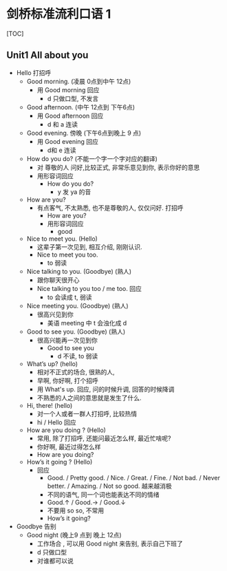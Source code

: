 # 剑桥标准流利口语 1

[TOC]

## Unit1 All about you

- Hello 打招呼
  - Good morning. (凌晨 0点到中午 12点)
    - 用 Good morning 回应
      - d 只做口型, 不发言
  - Good afternoon. (中午 12点到 下午6点)
    - 用 Good afternoon 回应
      - d 和 a 连读
  - Good evening. 傍晚 (下午6点到晚上 9 点)
    - 用 Good evening 回应
      - d和 e 连读
  - How do you do? (不能一个字一个字对应的翻译)
    - 对 尊敬的人 问好,比较正式, 非常乐意见到你, 表示你好的意思
    - 用形容词回应
      - How do you do?
        - y 发 ya 的音
  - How are you?
    - 有点客气, 不太熟悉, 也不是尊敬的人, 仅仅问好. 打招呼
      - How are you?
      - 用形容词回应
        - good
  - Nice to meet you. (Hello)
    - 这辈子第一次见到, 相互介绍, 刚刚认识.
    - Nice to meet you too.
      - to 弱读
  - Nice talking to you. (Goodbye) (熟人)
    - 跟你聊天很开心
    - Nice talking to you too / me too. 回应
      - to 会读成 t, 弱读
  - Nice meeting you. (Goodbye) (熟人)
    - 很高兴见到你
      - 美语 meeting 中 t 会浊化成 d
  - Good to see you. (Goodbye) (熟人)
    - 很高兴能再一次见到你
      - Good to see you
        - d 不读, to 弱读
  - What’s up? (hello)
    - 相对不正式的场合, 很熟的人,
    - 早啊, 你好啊, 打个招呼
    - 用 What's up. 回应, 问的时候升调, 回答的时候降调
    - 不熟悉的人之间的意思就是发生了什么.
  - Hi, there! (hello)
    - 对一个人或者一群人打招呼, 比较热情
    - hi / Hello 回应
  - How are you doing ? (Hello)
    - 常用, 除了打招呼, 还能问最近怎么样, 最近忙啥呢?
    - 你好啊, 最近过得怎么样
    - How are you doing?
  - How’s it going ? (Hello)
    - 回应
      - Good. / Pretty good. / Nice. / Great. / Fine. / Not bad. / Never better. / Amazing. / Not so good.  越来越消极
      - 不同的语气, 同一个词也能表达不同的情绪
      - Good.↑ / Good.→ / Good.↓
      - 不要用 so so, 不常用
      - How’s it going?
- Goodbye 告别
  - Good night (晚上9 点到 晚上 12点)
    - 工作场合 , 可以用 Good night 来告别, 表示自己下班了
    - d 只做口型
    - 对谁都可以说